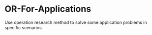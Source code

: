 # OR-For-Applications
Use operation research method to solve some application problems in specific scenarios
